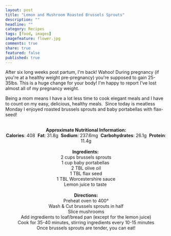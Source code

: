 ```yaml
---
layout: post
title: "Lemon and Mushroom Roasted Brussels Sprouts"
description: ""
headline: ""
category: Recipes
tags: [food, images]
imagefeature: flower.jpg
comments: true
share: true
featured: false
published: true
---
```


After six long weeks post partum, I'm back! Wahoo! During pregnancy (if you're at a healthy weight pre-pregnancy) you're supposed to gain 25-35lbs. This is a huge change for your body! I'm happy to report I've lost almost all of my pregnancy weight.

Being a mom means I have a lot less time to cook elegant meals and I have to count on my easy, delicious, healthy meals.  Since today is meatless Monday I enjoyed roasted brussels sprouts and baby portabellas with flax-seed!

<center><img src="http://i1208.photobucket.com/albums/cc370/apegg23/P1010308-1.jpg" alt="" /></center>&nbsp;

<center></center><center><strong>Approximate Nutritional Information:</strong></center><center><strong>Calories</strong>: 408  <strong>Fat</strong>: 31.8g  <strong>Sodium</strong>: 237.6mg  <strong>Carbohydrates</strong>: 26.1g  <strong>Protein</strong>: 11.4g</center><center></center>&nbsp;

<center><strong>Ingredients: </strong></center><center>2 cups brussels sprouts</center><center>1 cup baby portabellas </center><center>2 TBL olive oil</center><center>1 TBL flax seed</center><center>1 TBL Worcestershire sauce</center><center>Lemon juice to taste </center><center></center>&nbsp;

<center><strong>Directions:</strong></center>
<div><center>Preheat oven to 400°</center><center>Wash &amp; Cut brussels sprouts in half</center><center>Slice mushrooms</center><center>Add ingredients to loaf/bread pan (except for the lemon juice)</center><center>Cook for 35-40 minutes, stirring ingredients every 10-15 minutes</center><center>Once brussels sprouts are tender, you can eat!</center></div>
&nbsp;

<center><a class="pin-it-button" href="http://pinterest.com/pin/create/button/?url=http%3A%2F%2Fwww.andreabiethman%2F2012%2F12%2F10%2Flemon-mushroom-roasted-brussel-sprouts%2F&amp;media=http%3A%2F%2Fi1208.photobucket.com%2Falbums%2Fcc370%2Fapegg23%2FP1010308-1.jpg&amp;description=Roasted%20Brussel%20Sprouts!"><img title="Pin It" src="//assets.pinterest.com/images/PinExt.png" alt="" border="0" /></a></center>